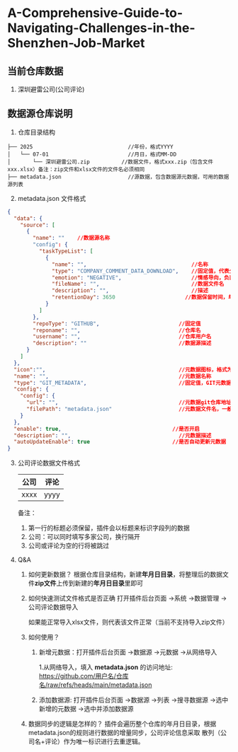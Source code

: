# A-Comprehensive-Guide-to-Navigating-Challenges-in-the-Shenzhen-Job-Market

## 当前仓库数据

1. 深圳避雷公司(公司评论)

## 数据源仓库说明

1. 仓库目录结构

```
├── 2025                              //年份，格式YYYY
│   └── 07-01                         //月日，格式MM-DD
│       └── 深圳避雷公司.zip          //数据文件，格式xxx.zip（包含文件xxx.xlsx）备注：zip文件和xlsx文件的文件名必须相同
├── metadata.json                     //源数据，包含数据源元数据，可用的数据源列表
```

2. metadata.json 文件格式

```json
{
  "data": {
    "source": [
      {
        "name": ""    //数据源名称
        "config": {
          "taskTypeList": [
            {
              "name": "",                                 //名称
              "type": "COMPANY_COMMENT_DATA_DOWNLOAD",    //固定值，代表公司评论数据类型
              "emotion": "NEGATIVE",                      //情感导向，负面：NEGATIVE，积极：POSITIVE，正常：其他值
              "fileName": "",                             //数据文件名
              "description": "",                          //描述
              "retentionDay": 3650                      //数据保留时间，单位：天
            }
          ]
        },
        "repoType": "GITHUB",                         //固定值
        "reponame": "",                               //仓库名
        "username": "",                               //仓库用户名
        "description": ""                             //数据源描述
      }
    ]
  },
  "icon":"",                                          //元数据图标，格式为svg，注意转移字符 
  "name": "",                                         //元数据名称
  "type": "GIT_METADATA",                             //固定值，GIT元数据类型
  "config": {
    "config": {
      "url": "",                                      //元数据git仓库地址，以http或https开头的地址
      "filePath": "metadata.json"                     //元数据文件名，一般取metadata.json
    }
  },
  "enable": true,                                   //是否开启
  "description": "",                                  //元数据描述
  "autoUpdateEnable": true                          //是否自动更新元数据
}
```

3. 公司评论数据文件格式

    | 公司 | 评论 |
    | ---- | ---- |
    | xxxx | yyyy |

    备注：
    1. 第一行的标题必须保留，插件会以标题来标识字段列的数据
    1. 公司：可以同时填写多家公司，换行隔开
    1. 公司或评论为空的行将被跳过

4. Q&A

    1. 如何更新数据？
        根据仓库目录结构，新建**年月日目录**，将整理后的数据文件**zip文件**上传到新建的**年月日目录**里即可

    1. 如何快速测试文件格式是否正确
        打开插件后台页面 ->系统 ->数据管理 ->公司评论数据导入

        如果能正常导入xlsx文件，则代表该文件正常（当前不支持导入zip文件）

    1. 如何使用？
        1. 新增元数据：打开插件后台页面 ->数据源 ->元数据 ->从网络导入

            1.从网络导入，填入 **metadata.json** 的访问地址: <https://github.com/用户名/仓库名/raw/refs/heads/main/metadata.json>

        1. 添加数据源: 打开插件后台页面 ->数据源 ->列表 ->搜寻数据源 ->选中新增的元数据 ->选中并添加数据源

    1. 数据同步的逻辑是怎样的？
        插件会遍历整个仓库的年月日目录，根据metadata.json的规则进行数据的增量同步，公司评论信息采取 散列（公司名+评论）作为唯一标识进行去重逻辑。
